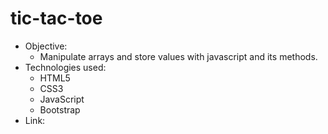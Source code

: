 # tic-tac-toe
* Objective:
    * Manipulate arrays and store values with javascript and its methods.
* Technologies used: 
    * HTML5 
    * CSS3
    * JavaScript
    * Bootstrap
* Link: 
